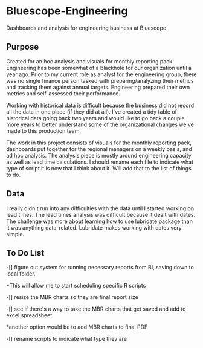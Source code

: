 # Bluescope-Engineering
Dashboards and analysis for engineering business at Bluescope

## Purpose
Created for an hoc analysis and visuals for monthly reporting pack. Engineering has been somewhat of a blackhole for our organization until a year ago. Prior to my current role as analyst for the engineering group, there was no single finance person tasked with preparing/analyzing their metrics and tracking them against annual targets. Engineering prepared their own metrics and self-assessed their performance. 

Working with historical data is difficult because the business did not record all the data in one place (if they did at all). I've created a tidy table of historical data going back two years and would like to go back a couple more years to better understand some of the organizational changes we've made to this production team.

The work in this project consists of visuals for the monthly reporting pack, dashboards put together for the regional managers on a weekly basis, and ad hoc analysis. The analysis piece is mostly around engineering capacity as well as lead time calculations. I should rename each file to indicate what type of script it is now that I think about it. Will add that to the list of things to do.

## Data

I really didn't run into any difficulties with the data until I started working on lead times. The lead times analysis was difficult because it dealt with dates. The challenge was more about learning how to use lubridate package than it was anything data-related. Lubridate makes working with dates very simple.

## To Do List

-[] figure out system for running necessary reports from BI, saving down to local folder. 

  *This will allow me to start scheduling specific R scripts 
      
-[] resize the MBR charts so they are final report size

-[] see if there's a way to take the MBR charts that get saved and add to excel spreadsheet

  *another option would be to add MBR charts to final PDF

-[] rename scripts to indicate what type they are